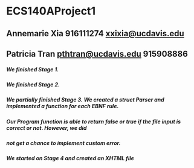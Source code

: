 # ECS140AProject1
## Annemarie Xia 916111274 xxixia@ucdavis.edu
## Patricia Tran pthtran@ucdavis.edu 915908886


##### We finished Stage 1.
##### We finished Stage 2.
##### We partially finished Stage 3. We created a struct Parser and implemented a function for each EBNF rule.
##### Our Program function is able to return false or true if the file input is correct or not. However, we did
##### not get a chance to implement custom error.
##### We started on Stage 4 and created an XHTML file 
